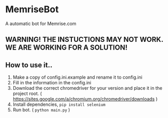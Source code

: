# MemriseBot
A automatic bot for Memrise.com

## WARNING! THE INSTUCTIONS MAY NOT WORK. WE ARE WORKING FOR A SOLUTION!

## How to use it.. 
1. Make a copy of config.ini.example and rename it to config.ini
2. Fill in the information in the config.ini
3. Download the correct chromedriver for your version and place it in the project root. ( https://sites.google.com/a/chromium.org/chromedriver/downloads )
4. Install dependencies, `pip install selenium`
5. Run bot. ( `python main.py` )

